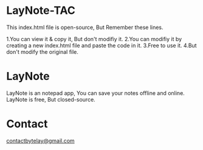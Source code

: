 # LayNote-TAC
This index.html file is open-source, But Remember these lines.

1.You can view it & copy it, But don't modifiy it.
2.You can modifiy it by creating a new index.html file and paste the code in it.
3.Free to use it.
4.But don't modify the original file.

# LayNote
LayNote is an notepad app, You can save your notes offline and online. LayNote is free, But closed-source.

# Contact
contactbytelay@gmail.com
